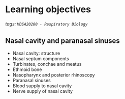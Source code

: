 # Learning objectives
###### tags: `MDSA20200 - Respiratory Biology`

## Nasal cavity and paranasal sinuses
- Nasal cavity: structure
- Nasal septum components
- Turbinates, conchae and meatus
- Ethmoid bone
- Nasopharynx and posterior rhinoscopy
- Paranasal sinuses
- Blood supply to nasal cavity
- Nerve supply of nasal cavity

